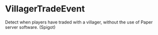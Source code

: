 # VillagerTradeEvent
Detect when players have traded with a villager, without the use of Paper server software. (Spigot)

